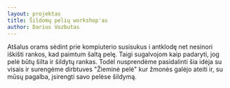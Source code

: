 ```yaml
---
layout: projektas
title: Šildomų pelių workshop'as
author: Darius Vozbutas
---
```

Atšalus orams sėdint prie kompiuterio susisukus i antklodę net nesinori iškišti
rankos, kad paimtum šaltą pelę. Taigi sugalvojom kaip padaryti, jog pelė būtų
šilta ir šildytų rankas. Todėl nusprendėme pasidalinti šia idėja su visais ir
surengėme dirbtuves "Žieminė pelė" kur žmonės galėjo ateiti ir, su mūsų
pagalba, įsirengti savo pelėse šildymą.
